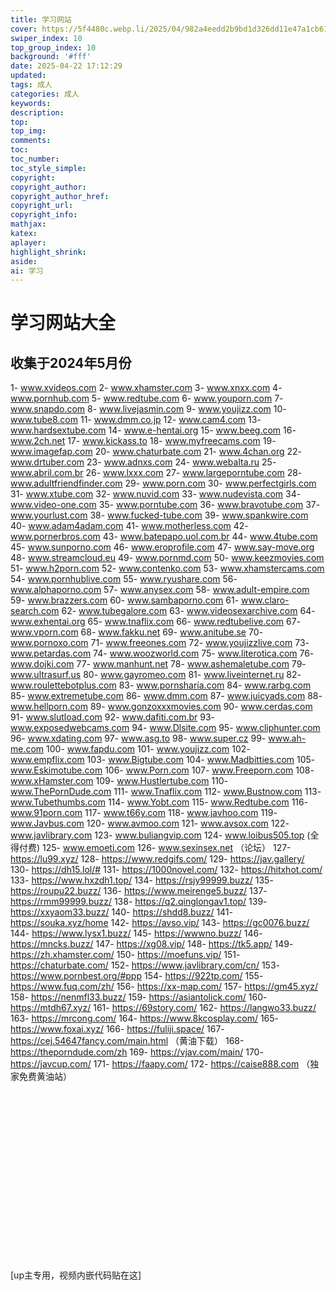 ```yaml
---
title: 学习网站
cover: https://5f4480c.webp.li/2025/04/982a4eedd2b9bd1d326dd11e47a1cb61.jpg
swiper_index: 10
top_group_index: 10
background: '#fff'
date: 2025-04-22 17:12:29
updated:
tags: 成人
categories: 成人
keywords:
description:
top:
top_img:
comments:
toc:
toc_number:
toc_style_simple:
copyright:
copyright_author:
copyright_author_href:
copyright_url:
copyright_info:
mathjax:
katex:
aplayer:
highlight_shrink:
aside:
ai: 学习
---
```

# 学习网站大全
## 收集于2024年5月份

1- www.xvideos.com
2- www.xhamster.com
3- www.xnxx.com
4- www.pornhub.com
5- www.redtube.com
6- www.youporn.com
7- www.snapdo.com
8- www.livejasmin.com
9- www.youjizz.com
10- www.tube8.com
11- www.dmm.co.jp
12- www.cam4.com
13- www.hardsextube.com
14- www.e-hentai.org
15- www.beeg.com
16- www.2ch.net
17- www.kickass.to
18- www.myfreecams.com
19- www.imagefap.com
20- www.chaturbate.com
21- www.4chan.org
22- www.drtuber.com
23- www.adnxs.com
24- www.webalta.ru
25- www.abril.com.br
26- www.lxxx.com
27- www.largeporntube.com
28- www.adultfriendfinder.com
29- www.porn.com
30- www.perfectgirls.com
31- www.xtube.com
32- www.nuvid.com
33- www.nudevista.com
34- www.video-one.com
35- www.porntube.com
36- www.bravotube.com
37- www.yourlust.com
38- www.fucked-tube.com
39- www.spankwire.com
40- www.adam4adam.com
41- www.motherless.com
42- www.pornerbros.com
43- www.batepapo.uol.com.br
44- www.4tube.com
45- www.sunporno.com
46- www.eroprofile.com
47- www.say-move.org
48- www.streamcloud.eu
49- www.pornmd.com
50- www.keezmovies.com
51- www.h2porn.com
52- www.contenko.com
53- www.xhamstercams.com
54- www.pornhublive.com
55- www.ryushare.com
56- www.alphaporno.com
57- www.anysex.com
58- www.adult-empire.com
59- www.brazzers.com
60- www.sambaporno.com
61- www.claro-search.com
62- www.tubegalore.com
63- www.videosexarchive.com
64- www.exhentai.org
65- www.tnaflix.com
66- www.redtubelive.com
67- www.vporn.com
68- www.fakku.net
69- www.anitube.se
70- www.pornoxo.com
71- www.freeones.com
72- www.youjizzlive.com
73- www.petardas.com
74- www.woozworld.com
75- www.literotica.com
76- www.dojki.com
77- www.manhunt.net
78- www.ashemaletube.com
79- www.ultrasurf.us
80- www.gayromeo.com
81- www.liveinternet.ru
82- www.roulettebotplus.com
83- www.pornsharía.com
84- www.rarbg.com
85- www.extremetube.com
86- www.dmm.com
87- www.juicyads.com
88- www.hellporn.com
89- www.gonzoxxxmovies.com
90- www.cerdas.com
91- www.slutload.com
92- www.dafiti.com.br
93- www.exposedwebcams.com
94- www.Dlsite.com
95- www.cliphunter.com
96- www.xdating.com
97- www.asg.to
98- www.super.cz
99- www.ah-me.com
100- www.fapdu.com
101- www.youjizz.com
102- www.empflix.com
103- www.Bigtube.com
104- www.Madbitties.com
105- www.Eskimotube.com
106- www.Porn.com
107- www.Freeporn.com
108- www.xHamster.com
109- www.Hustlertube.com
110- www.ThePornDude.com
111- www.Tnaflix.com
112- www.Bustnow.com
113- www.Tubethumbs.com
114- www.Yobt.com
115- www.Redtube.com
116- www.91porn.com
117- www.t66y.com
118- www.javhoo.com
119- www.Javbus.com
120- www.avmoo.com
121- www.avsox.com
122- www.javlibrary.com
123- www.buliangvip.com
124- www.loibus505.top (全得付费)
125- www.emoeti.com
126- www.sexinsex.net （论坛）
127- https://lu99.xyz/
128- https://www.redgifs.com/
129- https://jav.gallery/
130- https://dh15.lol/#
131- https://1000novel.com/
132- https://hitxhot.com/
133- https://www.hxzdh1.top/
134- https://rsjy99999.buzz/
135- https://roupu22.buzz/
136- https://www.meirenge5.buzz/
137- https://rmm99999.buzz/
138- https://q2.qinglongav1.top/
139- https://xxyaom33.buzz/
140- https://shdd8.buzz/
141- https://souka.xyz/home
142- https://avso.vip/
143- https://gc0076.buzz/
144- https://www.lysx1.buzz/
145- https://wwwno.buzz/
146- https://mncks.buzz/
147- https://xg08.vip/
148- https://tk5.app/
149- https://zh.xhamster.com/
150- https://moefuns.vip/
151- https://chaturbate.com/
152- https://www.javlibrary.com/cn/
153- https://www.pornbest.org/#ppp
154- https://922tp.com/
155- https://www.fuq.com/zh/
156- https://xx-map.com/
157- https://gm45.xyz/
158- https://nenmfl33.buzz/
159- https://asiantolick.com/
160- https://mtdh67.xyz/
161- https://69story.com/
162- https://langwo33.buzz/
163- https://mrcong.com/
164- https://www.8kcosplay.com/
165- https://www.foxai.xyz/
166- https://fuliji.space/
167- https://cej.54647fancy.com/main.html （黄油下载）
168- https://theporndude.com/zh
169- https://vjav.com/main/
170- https://javcup.com/
171- https://faapy.com/
172- https://caise888.com （独家免费黄油站）
<div class="video-container">
[up主专用，视频内嵌代码贴在这]
</div>

<style>
.video-container {
    position: relative;
    width: 100%;
    padding-top: 56.25%; /* 16:9 aspect ratio (height/width = 9/16 * 100%) */
}

.video-container iframe {
    position: absolute;
    top: 0;
    left: 0;
    width: 100%;
    height: 100%;
}
</style>
